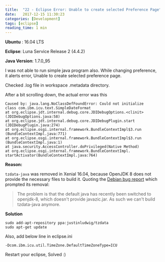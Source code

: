 ```yaml
---
title:  "22 - Eclipse Error: Unable to create selected Preference Page"
date:   2017-12-15 11:30:23
categories: [Development]
tags: [eclipse]
reading_time: 1 min
---
```

**Ubuntu** : 16.04 LTS

**Eclipse**: Luna Service Release 2 (4.4.2)

**Java Version**: 1.7.0_95

I was not able to run simple java program also. While changing preference, it alerts error, Unable to create selected preference page.

Checked .log file in workspace .metadata directory.

After a bit scrolling down, the actual error was this

```shell
Caused by: java.lang.NoClassDefFoundError: Could not initialize 
class com.ibm.icu.text.SimpleDateFormat
at org.eclipse.jdt.internal.debug.core.JDIDebugOptions.<clinit>
(JDIDebugOptions.java:58)
at org.eclipse.jdt.internal.debug.core.JDIDebugPlugin.start
(JDIDebugPlugin.java:274)
at org.eclipse.osgi.internal.framework.BundleContextImpl$3.run
(BundleContextImpl.java:771)
at org.eclipse.osgi.internal.framework.BundleContextImpl$3.run
(BundleContextImpl.java:1)
at java.security.AccessController.doPrivileged(Native Method)
at org.eclipse.osgi.internal.framework.BundleContextImpl.
startActivator(BundleContextImpl.java:764)
```

**Reason:**

`tzdata-java` was removed in Xenial 16.04,  because OpenJDK 8 does not provide the necessary files to build it. Quoting the [Debian bug report](https://bugs.debian.org/cgi-bin/bugreport.cgi?bug=814073) which prompted its removal:

> The problem is that the default java has recently been switched to openjdk-8, which doesn't provide javazic.jar. As such we can't build tzdata-java anymore.

**Solution**

```shell
sudo add-apt-repository ppa:justinludwig/tzdata
sudo apt-get update
```

Also, add below line in eclipse.ini

`-Dcom.ibm.icu.util.TimeZone.DefaultTimeZoneType=ICU`

Restart your eclipse, Solved :)
